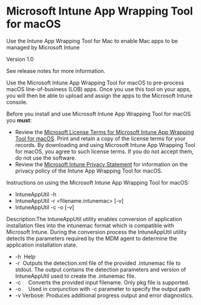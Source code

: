 # Microsoft Intune App Wrapping Tool for macOS
Use the Intune App Wrapping Tool for Mac to enable Mac apps to be managed by Microsoft Intune

Version 1.0

See release notes for more information.

Use the Microsoft Intune App Wrapping Tool for macOS to pre-process macOS line-of-business (LOB) apps. Once you use this tool on your apps, you will then be able to upload and assign the apps to the Microsoft Intune console. 

Before you install and use Microsoft Intune App Wrapping Tool for macOS you **must**:
* Review the [Microsoft License Terms for Microsoft Intune App Wrapping Tool for macOS](https://github.com/msintuneappsdk/intune-app-wrapping-tool-mac/blob/master/LicenseTerms/Microsoft%20Software%20License%20Terms%20Intune%20App%20Wrapping%20Tool%20for%20macOS%20-%20English.pdf). Print and retain a copy of the license terms for your records. By downloading and using Microsoft Intune App Wrapping Tool for macOS, you agree to such license terms. If you do not accept them, do not use the software.
* Review the [Microsoft Intune Privacy Statement](https://docs.microsoft.com/legal/intune/microsoft-intune-privacy-statement) for information on the privacy policy of the Intune App Wrapping Tool for macOS.

Instructions on using the Microsoft Intune App Wrapping Tool for macOS:
* IntuneAppUtil -h
* IntuneAppUtil -r <filename.intunemac> [-v]
* IntuneAppUtil -c <source file> -o <output file> [-v]

Description:The IntuneAppUtil utility enables conversion of application installation files into the intunemac format which is compatible with Microsoft Intune. During the conversion process the IntuneAppUtil utility detects the parameters required by the MDM agent to determine the application installation state.

* -h  Help
* -r  Outputs the detection.xml file of the provided .intunemac file to stdout. The output contains the detection parameters and version of IntuneAppUtil used to create the .intunemac file.
* -c <source file>
    Converts the provided input filename. Only pkg file is supported.
* -o <output file>    Used in conjunction with -c parameter to specify the output path
* -v Verbose: Produces additional progress output and error diagnostics.

